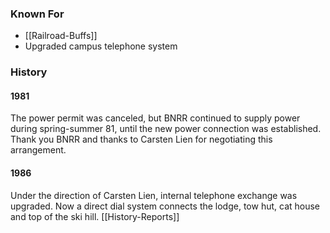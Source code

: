 
### Known For

* [[Railroad-Buffs]]
* Upgraded campus telephone system

### History

#### 1981

The power permit was canceled, but BNRR continued to supply power during spring-summer 81, until the new power connection was established. Thank you BNRR and thanks to Carsten Lien for negotiating this arrangement.

#### 1986

Under the direction of Carsten Lien, internal telephone exchange was upgraded. Now a direct dial system connects the lodge, tow hut, cat house and top of the ski hill. [[History-Reports]]
